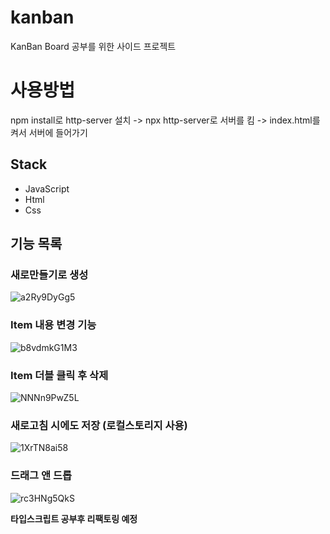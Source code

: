 # kanban

KanBan Board 공부를 위한 사이드 프로젝트

# 사용방법
npm install로 http-server 설치 -> npx http-server로 서버를 킴 -> index.html를 켜서 서버에 들어가기

Stack
--
- JavaScript
- Html
- Css

기능 목록
--
### 새로만들기로 생성
![a2Ry9DyGg5](https://user-images.githubusercontent.com/83770790/139481103-af4c6c86-be41-443c-80e1-9048ca85ef16.gif)

### Item 내용 변경 기능
![b8vdmkG1M3](https://user-images.githubusercontent.com/83770790/139481326-2923689a-1a19-4d96-a003-9c7aba489394.gif)

### Item 더블 클릭 후 삭제
![NNNn9PwZ5L](https://user-images.githubusercontent.com/83770790/139481432-67509b47-8924-432e-85f0-9420427b6439.gif)

### 새로고침 시에도 저장 (로컬스토리지 사용)
![1XrTN8ai58](https://user-images.githubusercontent.com/83770790/139481614-b5f22ec2-bb2d-4d85-a8c7-91b41235d1cb.gif)

### 드래그 앤 드롭
![rc3HNg5QkS](https://user-images.githubusercontent.com/83770790/139481820-d574960f-023b-4fba-8ce5-5aa4bc3ec7bb.gif)

**타입스크립트 공부후 리팩토링 예정**
